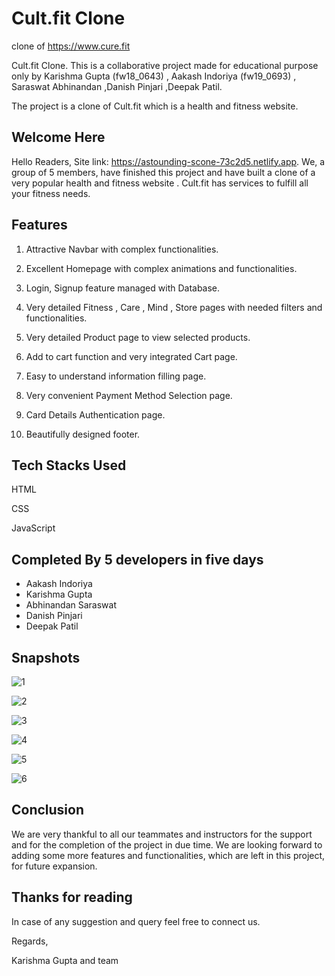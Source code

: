 # Cult.fit Clone
clone of https://www.cure.fit 

Cult.fit Clone. This is a collaborative project made for educational purpose only by Karishma Gupta (fw18_0643) , Aakash Indoriya (fw19_0693) , Saraswat Abhinandan ,Danish Pinjari ,Deepak Patil.

The project is a clone of Cult.fit which is a health and fitness website.


## Welcome Here

Hello Readers, Site link: https://astounding-scone-73c2d5.netlify.app. We, a group of 5 members, have finished this project and have built a clone of a very popular health and fitness website . Cult.fit has services to fulfill all your fitness needs.

## Features 
1. Attractive Navbar with complex functionalities.

2. Excellent Homepage with complex animations and functionalities.

3. Login, Signup feature managed with Database.

4. Very detailed Fitness , Care , Mind , Store  pages with needed filters and functionalities.

5. Very detailed Product page to view selected products.

6. Add to cart function and very integrated Cart page.

7. Easy to understand information filling page.

8. Very convenient Payment Method Selection page.

8. Card Details Authentication page.

9. Beautifully designed footer.

## Tech Stacks Used

HTML

CSS

JavaScript

## Completed By 5 developers in five days

 - Aakash Indoriya
 - Karishma Gupta
 - Abhinandan Saraswat
 - Danish Pinjari
 - Deepak Patil

## Snapshots

![1](https://github.com/deepakpatil26/acrid-land-8684/assets/103636083/35df15f5-ccbf-45d6-ac91-0aea8af8b1b9)

![2](https://github.com/deepakpatil26/acrid-land-8684/assets/103636083/d4dc9799-9ce7-4767-af0f-cc75076cd307)

![3](https://github.com/deepakpatil26/acrid-land-8684/assets/103636083/b31ee05c-abab-4b75-bbc5-0fae33e37cf9)

![4](https://github.com/deepakpatil26/acrid-land-8684/assets/103636083/31e719bd-0d6d-442a-85c9-1035b212345b)

![5](https://github.com/deepakpatil26/acrid-land-8684/assets/103636083/6b05dfc2-aba2-47d0-8d6e-982f101a34d5)

![6](https://github.com/deepakpatil26/acrid-land-8684/assets/103636083/a08b8dbe-a90a-4505-bd34-57e404fb0d83)

## Conclusion

We are very thankful to all our teammates and instructors for the support and for the completion of the project in due time. We are looking forward to adding some more features and functionalities, which are left in this project, for future expansion.


## Thanks for reading 

In case of any suggestion and query feel free to connect us.

Regards,

Karishma Gupta and team
